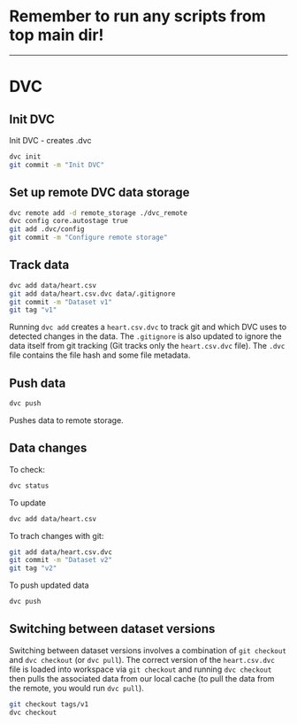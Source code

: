 # Remember to run any scripts from top main dir!
---
# DVC
## Init DVC
Init DVC - creates .dvc

```bash
dvc init
git commit -m "Init DVC"
```

## Set up remote DVC data storage

```bash
dvc remote add -d remote_storage ./dvc_remote
dvc config core.autostage true
git add .dvc/config
git commit -m "Configure remote storage"
```

## Track data

```bash
dvc add data/heart.csv
git add data/heart.csv.dvc data/.gitignore
git commit -m "Dataset v1"
git tag "v1"
```
Running `dvc add` creates a `heart.csv.dvc` to track git and which DVC uses to detected changes in the data. The `.gitignore` is also updated to ignore the data itself from git tracking (Git tracks only the `heart.csv.dvc` file). The `.dvc` file contains the file hash and some file metadata.

## Push data

```bash
dvc push
```
Pushes data to remote storage.

## Data changes

To check:
```bash
dvc status
```

To update
```bash
dvc add data/heart.csv
```

To trach changes with git:
```bash
git add data/heart.csv.dvc
git commit -m "Dataset v2"
git tag "v2"
```

To push updated data
```bash
dvc push
```

## Switching between dataset versions
Switching between dataset versions involves a combination of `git checkout` and `dvc checkout` (or `dvc pull`). The correct version of the `heart.csv.dvc` file is loaded into workspace via `git checkout` and running `dvc checkout` then pulls the associated data from our local cache (to pull the data from the remote, you would run `dvc pull`).
```bash
git checkout tags/v1 
dvc checkout
```